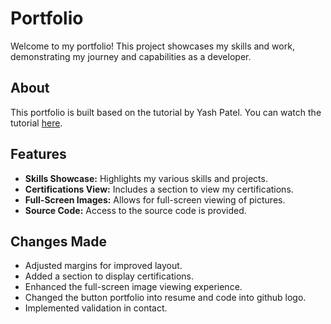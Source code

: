 # Portfolio

Welcome to my portfolio! This project showcases my skills and work, demonstrating my journey and capabilities as a developer.

## About

This portfolio is built based on the tutorial by Yash Patel. You can watch the tutorial [here](https://www.youtube.com/watch?v=LpZrAjU6Hhk).

## Features

- **Skills Showcase:** Highlights my various skills and projects.
- **Certifications View:** Includes a section to view my certifications.
- **Full-Screen Images:** Allows for full-screen viewing of pictures.
- **Source Code:** Access to the source code is provided.

## Changes Made

- Adjusted margins for improved layout.
- Added a section to display certifications.
- Enhanced the full-screen image viewing experience.
- Changed the button portfolio into resume and code into github logo.
- Implemented validation in contact.
